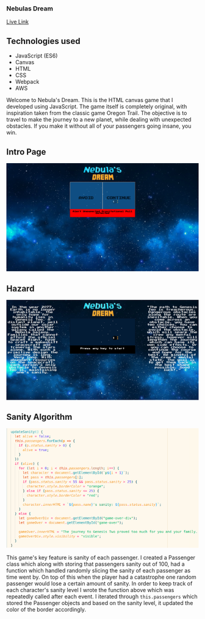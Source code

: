 ### Nebulas Dream
[Live Link](https://m1ch43l-s1m30n.github.io/nebulas-dream/)

## Technologies used
  * JavaScript (ES6)
  * Canvas
  * HTML
  * CSS
  * Webpack
  * AWS

Welcome to Nebula's Dream. This is the HTML canvas game that I developed using JavaScript. The game itself is completely original, with inspiration taken from the classic game Oregon Trail. The objective is to travel to make the journey to a new planet, while dealing with unexpected obstacles. If you make it without all of your passengers going insane, you win.

## Intro Page
![](HazardPhoto.png)



## Hazard
![](NebulaIntro.gif)


## Sanity Algorithm
![](CodeSnippet.png)

This game's key feature is sanity of each passenger. I created a Passenger class which along with storing that passengers sanity out of 100, had a function which handled randomly slicing the sanity of each passenger as time went by. On top of this when the player had a catastrophe one random passenger would lose a certain amount of sanity. In order to keep track of each character's sanity level I wrote the function above which was repeatedly called after each event. I iterated through `this.passengers` which stored the Passenger objects and based on the sanity level, it updated the color of the border accordingly.


